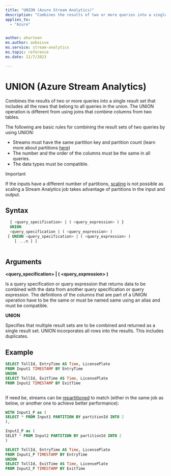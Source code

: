 ```yaml
---
title: "UNION (Azure Stream Analytics)"
description: "Combines the results of two or more queries into a single result set that includes all the rows that belong to all queries in the union."
applies_to: 
  - "Azure"


author: ahartoon
ms.author: anboisve
ms.service: stream-analytics
ms.topic: reference
ms.date: 11/7/2023

---
```

# UNION (Azure Stream Analytics)
  Combines the results of two or more queries into a single result set that includes all the rows that belong to all queries in the union. The UNION operation is different from using joins that combine columns from two tables.  
  
 The following are basic rules for combining the result sets of two queries by using UNION:  
  
-   Streams must have the same partition key and partition count (learn more about partitions [here](/azure/stream-analytics/stream-analytics-parallelization#partitions-in-inputs-and-outputs))
-   The number and the order of the columns must be the same in all queries.  
-   The data types must be compatible.

 > [!IMPORTANT]
   > If the inputs have a different number of partitions, [scaling](/azure/stream-analytics/stream-analytics-autoscale#scaling-your-stream-analytics-job) is not possible as scaling a Stream Analytics job takes advantage of partitions in the input and output.

  
 ## Syntax  
  
```SQL   
  { <query_specification> | ( <query_expression> ) }   
  UNION  
  <query_specification | ( <query_expression> )   
 [ UNION <query_specification> | ( <query_expression> )   
    [ ...n ] ]  
  
```  
  
## Arguments  
 **<query_specification> | ( <query_expression> )**  
  
 Is a query specification or query expression that returns data to be combined with the data from another query specification or query expression. The definitions of the columns that are part of a UNION operation have to be the same or must be named same using an alias and must be compatible.  
  
 **UNION**  
  
 Specifies that multiple result sets are to be combined and returned as a single result set. UNION incorporates all rows into the results. This includes duplicates.  
  
## Example  
  
```SQL  
SELECT TollId, EntryTime AS Time, LicensePlate   
FROM Input1 TIMESTAMP BY EntryTime   
UNION  
SELECT TollId, ExitTime AS Time, LicensePlate   
FROM Input2 TIMESTAMP BY ExitTime  
  
```  
If need be, streams can be [repartitioned](/azure/stream-analytics/repartition) to match (either in the same job as below, or another one to achieve better performance):

```SQL
WITH Input1_P as (
SELECT * FROM Input1 PARTITION BY partitionId INTO 2
),

Input2_P as (
SELET * FROM Input2 PARTITION BY partitionId INTO 2
)

SELECT TollId, EntryTime AS Time, LicensePlate   
FROM Input1_P TIMESTAMP BY EntryTime
UNION  
SELECT TollId, ExitTime AS Time, LicensePlate   
FROM Input2_P TIMESTAMP BY ExitTime
```
  
